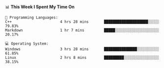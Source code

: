 
<!--START_SECTION:waka-->
📊 **This Week I Spent My Time On** 

```text
💬 Programming Languages: 
C++                      4 hrs 28 mins       ████████████████████░░░░░   79.83% 
Markdown                 1 hr 7 mins         █████░░░░░░░░░░░░░░░░░░░░   20.17%

💻 Operating System: 
Windows                  3 hrs 28 mins       ███████████████░░░░░░░░░░   61.85% 
Linux                    2 hrs 8 mins        █████████░░░░░░░░░░░░░░░░   38.15%

```


<!--END_SECTION:waka-->
